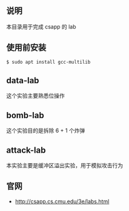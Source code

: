 
## 说明
本目录用于完成 csapp 的 lab

## 使用前安装
```
$ sudo apt install gcc-multilib
```

## data-lab
这个实验主要熟悉位操作

## bomb-lab
这个实验目的是拆除 6 + 1 个炸弹

## attack-lab
本实验主要是缓冲区溢出实验，用于模拟攻击行为

## 官网
* http://csapp.cs.cmu.edu/3e/labs.html
